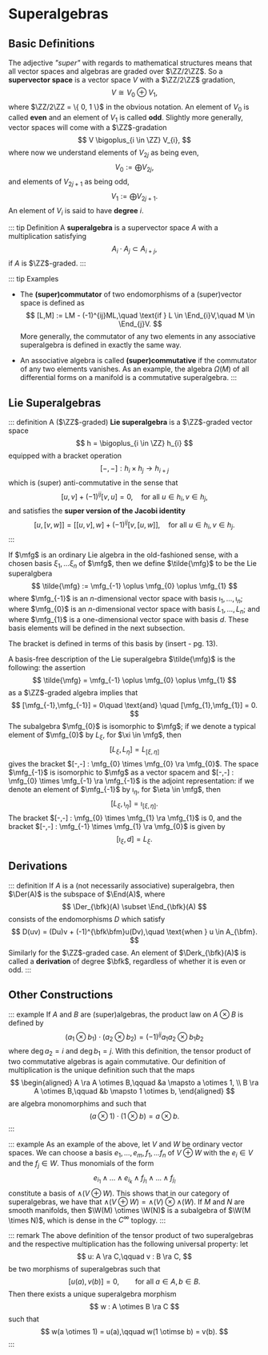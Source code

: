 # Superalgebras

## Basic Definitions

The adjective _"super"_ with regards to mathematical structures means that all vector spaces and algebras are graded over $\ZZ/2\ZZ$. So a __supervector space__ is a vector space $V$ with a $\ZZ/2\ZZ$ gradation,
$$
    V \cong V_{0} \oplus V_{1},
$$
where $\ZZ/2\ZZ = \{ 0, 1 \}$ in the obvious notation. An element of $V_{0}$ is called __even__ and an element of $V_{1}$ is called __odd__. Slightly more generally, vector spaces will come with a $\ZZ$-gradation
$$
    V \bigoplus_{i \in \ZZ} V_{i},
$$
where now we understand elements of $V_{2j}$ as being even,
$$
    V_{0} := \bigoplus V_{2j},
$$
and elements of $V_{2j+1}$ as being odd,
$$
    V_{1} := \bigoplus V_{2j+1}.
$$
An element of $V_{i}$ is said to have __degree__ $i$.

::: tip Definition
A __superalgebra__ is a supervector space $A$ with a multiplication satisfying
$$
    A_{i} \cdot A_{j} \subset A_{i+j},
$$
if $A$ is $\ZZ$-graded.
:::

::: tip Examples

- The __(super)commutator__ of two endomorphisms of a (super)vector space is defined as
$$
    [L,M] := LM - (-1)^{ij}ML,\quad \text{if } L \in \End_{i}V,\quad M \in \End_{j}V.
$$
More generally, the commutator of any two elements in any associative superalgebra is defined in exactly the same way.

- An associative algebra is called __(super)commutative__ if the commutator of any two elements vanishes. As an example, the algebra $\Omega(M)$ of all differential forms on a manifold is a commutative superalgebra.
:::

## Lie Superalgebras

::: definition
A ($\ZZ$-graded) __Lie superalgebra__ is a $\ZZ$-graded vector space
$$
    h = \bigoplus_{i \in \ZZ} h_{i}
$$
equipped with a bracket operation
$$
    [-,-] : h_{i} \times h_{j} \longrightarrow h_{i+j}
$$
which is (super) anti-commutative in the sense that
$$
    [u,v] + (-1)^{ij}[v,u] = 0,\quad \text{for all } u \in h_{i},\, v \in h_{j},
$$
and satisfies the __super version of the Jacobi identity__
$$
    [u,[v,w]] = [[u,v],w] + (-1)^{ij}[v,[u,w]],\quad \text{for all } u \in h_{i}, v\in h_{j}.
$$
:::

If $\mfg$ is an ordinary Lie algebra in the old-fashioned sense, with a chosen basis $\xi_{1},\ldots \xi_{n}$ of $\mfg$, then we define $\tilde{\mfg}$ to be the Lie superalgbera
$$
    \tilde{\mfg} := \mfg_{-1} \oplus \mfg_{0} \oplus \mfg_{1}
$$
where $\mfg_{-1}$ is an $n$-dimensional vector space with basis $\imath_{1},\ldots,\imath_{n}$; where $\mfg_{0}$ is an $n$-dimensional vector space with basis $L_{1},\ldots, L_{n}$; and where $\mfg_{1}$ is a one-dimensional vector space with basis $d$. These basis elements will be defined in the next subsection.

The bracket is defined in terms of this basis by (insert - pg. 13).

A basis-free description of the Lie superalgebra $\tilde{\mfg}$ is the following: the assertion
$$
    \tilde{\mfg}  = \mfg_{-1} \oplus \mfg_{0} \oplus \mfg_{1}
$$
as a $\ZZ$-graded algebra implies that
$$
    [\mfg_{-1},\mfg_{-1}] = 0\quad \text{and} \quad [\mfg_{1},\mfg_{1}] = 0.
$$
The subalgebra $\mfg_{0}$ is isomorphic to $\mfg$; if we denote a typical element of $\mfg_{0}$ by $L_{\xi}$, for $\xi \in \mfg$, then
$$
    [L_{\xi}, L_{\eta}] = L_{[\xi,\eta]}
$$
gives the bracket $[-,-] : \mfg_{0} \times \mfg_{0} \ra \mfg_{0}$. The space $\mfg_{-1}$ is isomorphic to $\mfg$ as a vector spacem and $[-,-] : \mfg_{0} \times \mfg_{-1} \ra \mfg_{-1}$ is the adjoint representation: if we denote an element of $\mfg_{-1}$ by $\imath_{\eta}$, for $\eta \in \mfg$, then
$$
    [L_{\xi}, \imath_{\eta}] = \imath_{[\xi,\eta]}.
$$
The bracket $[-,-] : \mfg_{0} \times \mfg_{1} \ra \mfg_{1}$ is $0$, and the bracket $[-,-] : \mfg_{-1} \times \mfg_{1} \ra \mfg_{0}$ is given by 
$$
    [\imath_{\xi}, d] = L_{\xi}.
$$

## Derivations

::: definition
If $A$ is a (not necessarily associative) superalgebra, then $\Der(A)$ is the subspace of $\End(A)$, where
$$
    \Der_{\bfk}(A) \subset \End_{\bfk}(A)
$$
consists of the endomorphisms $D$ which satisfy
$$
    D(uv) = (Du)v + (-1)^{\bfk\bfm}u(Dv),\quad \text{when } u \in A_{\bfm}.
$$
Similarly for the $\ZZ$-graded case. An element of $\Derk_{\bfk}(A)$ is called a __derivation__ of degree $\bfk$, regardless of whether it is even or odd.
:::

## Other Constructions

::: example
If $A$ and $B$ are (super)algebras, the product law on $A \otimes B$ is defined by
$$
    (a_{1} \otimes b_{1}) \cdot (a_{2} \otimes b_{2}) = (-1)^{ij}a_{1}a_{2} \otimes b_{1}b_{2}
$$
where $\deg a_{2} = i$ and $\deg b_{1} = j$. With this definition, the tensor product of two commutative algebras is again commutative. Our definition of multiplication is the unique definition such that the maps
$$
    \begin{aligned}
        A \ra A \otimes B,\qquad &a \mapsto a \otimes 1, \\
        B \ra A \otimes B,\qquad &b \mapsto 1 \otimes b,
    \end{aligned}
$$
are algebra monomorphims and such that
$$
    (a\otimes 1) \cdot (1 \otimes b) = a \otimes b.
$$
:::

::: example
As an example of the above, let $V$ and $W$ be ordinary vector spaces. We can choose a basis $e_{1}, \ldots, e_{m}, f_{1},\ldots f_{n}$ of $V \oplus W$ with the $e_{i} \in V$ and the $f_{j} \in W.$ Thus monomials of the form
$$
    e_{i_{1}} \wedge \ldots \wedge e_{i_{k}} \wedge f_{j_{1}} \wedge \ldots \wedge f_{j_{l}}
$$
constitute a basis of $\wedge(V\oplus W)$. This shows that in our category of superalgebras, we have that $\wedge(V \oplus W) = \wedge(V) \otimes \wedge(W)$. If $M$ and $N$ are smooth manifolds, then $\W(M) \otimes \W(N)$ is a subalgebra of $\W(M \times N)$, which is dense in the $C^{\infty}$ toplogy.
:::

::: remark
The above definition of the tensor product of two superalgebras and the respective multiplication has the following universal property: let
$$
    u:  A \ra C,\qquad v : B \ra C,
$$
be two morphisms of superalgebras such that
$$
    [u(a), v(b)] = 0,\qquad \text{for all } a \in A, b \in B.
$$
Then there exists a unique superalgebra morphism
$$
    w : A \otimes B \ra C
$$
such that
$$
    w(a \otimes 1) = u(a),\qquad w(1 \otimse b) = v(b).
$$
:::